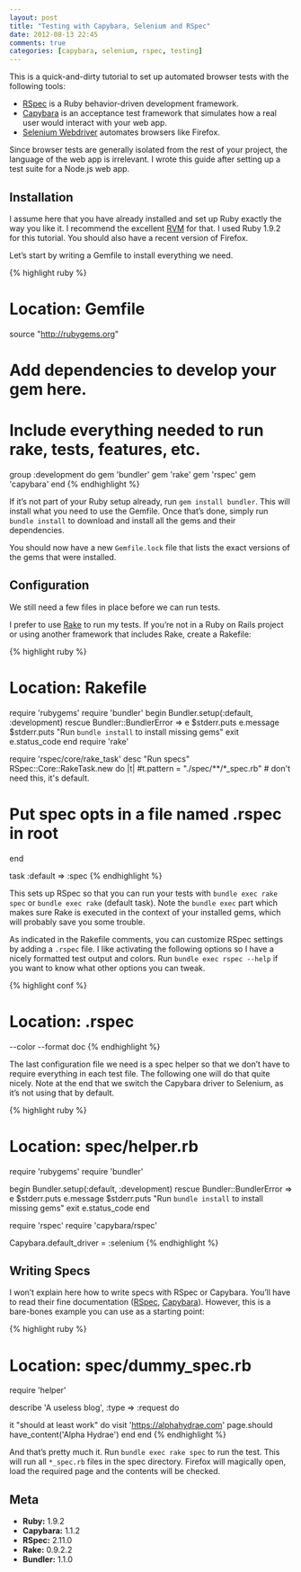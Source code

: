 ```yaml
---
layout: post
title: "Testing with Capybara, Selenium and RSpec"
date: 2012-08-13 22:45
comments: true
categories: [capybara, selenium, rspec, testing]
---
```


This is a quick-and-dirty tutorial to set up automated browser tests with the
following tools:

* [RSpec](https://www.relishapp.com/rspec/) is a Ruby behavior-driven
  development framework.
* [Capybara](https://github.com/jnicklas/capybara/) is an acceptance test
  framework that simulates how a real user would interact with your web app.
* [Selenium Webdriver](http://seleniumhq.org/) automates browsers like Firefox.

Since browser tests are generally isolated from the rest of your project, the
language of the web app is irrelevant. I wrote this guide after setting up a
test suite for a Node.js web app.

<!--more-->

## Installation

I assume here that you have already installed and set up Ruby exactly the way
you like it. I recommend the excellent [RVM](https://rvm.io/) for that. I used
Ruby 1.9.2 for this tutorial. You should also have a recent version of Firefox.

Let’s start by writing a Gemfile to install everything we need.

{% highlight ruby %}
# Location: Gemfile

source "http://rubygems.org"

# Add dependencies to develop your gem here.
# Include everything needed to run rake, tests, features, etc.
group :development do
  gem 'bundler'
  gem 'rake'
  gem 'rspec'
  gem 'capybara'
end
{% endhighlight %}

If it’s not part of your Ruby setup already, run `gem install bundler`. This
will install what you need to use the Gemfile. Once that’s done, simply run
`bundle install` to download and install all the gems and their dependencies.

You should now have a new `Gemfile.lock` file that lists the exact versions of
the gems that were installed.

## Configuration

We still need a few files in place before we can run tests.

I prefer to use [Rake](http://rake.rubyforge.org/) to run my tests. If you’re
not in a Ruby on Rails project or using another framework that includes Rake,
create a Rakefile:

{% highlight ruby %}
# Location: Rakefile

require 'rubygems'
require 'bundler'
begin
  Bundler.setup(:default, :development)
rescue Bundler::BundlerError => e
  $stderr.puts e.message
  $stderr.puts "Run `bundle install` to install missing gems"
  exit e.status_code
end
require 'rake'

require 'rspec/core/rake_task'
desc "Run specs"
RSpec::Core::RakeTask.new do |t|
  #t.pattern = "./spec/**/*_spec.rb" # don't need this, it's default.
  # Put spec opts in a file named .rspec in root
end

task :default => :spec
{% endhighlight %}

This sets up RSpec so that you can run your tests with `bundle exec rake spec`
or `bundle exec rake` (default task). Note the `bundle exec` part which makes
sure Rake is executed in the context of your installed gems, which will probably
save you some trouble.

As indicated in the Rakefile comments, you can customize RSpec settings by
adding a `.rspec` file. I like activating the following options so I have a
nicely formatted test output and colors. Run `bundle exec rspec --help` if you
want to know what other options you can tweak.

{% highlight conf %}
# Location: .rspec
--color
--format doc
{% endhighlight %}

The last configuration file we need is a spec helper so that we don’t have to
require everything in each test file. The following one will do that quite
nicely. Note at the end that we switch the Capybara driver to Selenium, as it’s
not using that by default.

{% highlight ruby %}
# Location: spec/helper.rb

require 'rubygems'
require 'bundler'

begin
  Bundler.setup(:default, :development)
rescue Bundler::BundlerError => e
  $stderr.puts e.message
  $stderr.puts "Run `bundle install` to install missing gems"
  exit e.status_code
end

require 'rspec'
require 'capybara/rspec'

Capybara.default_driver = :selenium
{% endhighlight %}

## Writing Specs

I won’t explain here how to write specs with RSpec or Capybara. You’ll have to
read their fine documentation
([RSpec](https://www.relishapp.com/rspec/rspec-core/docs),
[Capybara](https://github.com/jnicklas/capybara/)). However, this is a
bare-bones example you can use as a starting point:

{% highlight ruby %}
# Location: spec/dummy_spec.rb

require 'helper'

describe 'A useless blog', :type => :request do

  it "should at least work" do
    visit 'https://alphahydrae.com'
    page.should have_content('Alpha Hydrae')
  end
end
{% endhighlight %}

And that’s pretty much it. Run `bundle exec rake spec` to run the test. This
will run all `*_spec.rb` files in the spec directory. Firefox will magically
open, load the required page and the contents will be checked.

## Meta

* **Ruby:** 1.9.2
* **Capybara:** 1.1.2
* **RSpec:** 2.11.0
* **Rake:** 0.9.2.2
* **Bundler:** 1.1.0
